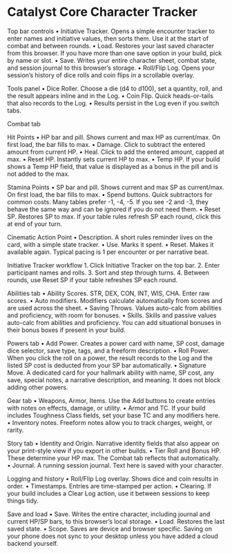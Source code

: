 # Catalyst Core Character Tracker

Top bar controls
	•	Initiative Tracker. Opens a simple encounter tracker to enter names and initiative values, then sorts them. Use it at the start of combat and between rounds.
	•	Load. Restores your last saved character from this browser. If you have more than one save option in your build, pick by name or slot.
	•	Save. Writes your entire character sheet, combat state, and session journal to this browser’s storage.
	•	Roll/Flip Log. Opens your session’s history of dice rolls and coin flips in a scrollable overlay.

Tools panel
	•	Dice Roller. Choose a die (d4 to d100), set a quantity, roll, and the result appears inline and in the Log.
	•	Coin Flip. Quick heads-or-tails that also records to the Log.
	•	Results persist in the Log even if you switch tabs.

Combat tab

Hit Points
	•	HP bar and pill. Shows current and max HP as current/max. On first load, the bar fills to max.
	•	Damage. Click to subtract the entered amount from current HP.
	•	Heal. Click to add the entered amount, capped at max.
	•	Reset HP. Instantly sets current HP to max.
	•	Temp HP. If your build shows a Temp HP field, that value is displayed as a bonus in the pill and is not added to the max.

Stamina Points
	•	SP bar and pill. Shows current and max SP as current/max. On first load, the bar fills to max.
	•	Spend buttons. Quick subtractors for common costs. Many tables prefer -1, -4, -5. If you see -2 and -3, they behave the same way and can be ignored if you do not need them.
	•	Reset SP. Restores SP to max. If your table rules refresh SP each round, click this at end of your turn.

Cinematic Action Point
	•	Description. A short rules reminder lives on the card, with a simple state tracker.
	•	Use. Marks it spent.
	•	Reset. Makes it available again. Typical pacing is 1 per encounter or per narrative beat.

Initiative Tracker workflow
	1.	Click Initiative Tracker on the top bar.
	2.	Enter participant names and rolls.
	3.	Sort and step through turns.
	4.	Between rounds, use Reset SP if your table refreshes SP each round.

Abilities tab
	•	Ability Scores. STR, DEX, CON, INT, WIS, CHA. Enter raw scores.
	•	Auto modifiers. Modifiers calculate automatically from scores and are used across the sheet.
	•	Saving Throws. Values auto-calc from abilities and proficiency, with room for bonuses.
	•	Skills. Skills and passive values auto-calc from abilities and proficiency. You can add situational bonuses in their bonus boxes if present in your build.

Powers tab
	•	Add Power. Creates a power card with name, SP cost, damage dice selector, save type, tags, and a freeform description.
	•	Roll Power. When you click the roll on a power, the result records to the Log and the listed SP cost is deducted from your SP bar automatically.
	•	Signature Move. A dedicated card for your hallmark ability with name, SP cost, any save, special notes, a narrative description, and meaning. It does not block adding other powers.

Gear tab
	•	Weapons, Armor, Items. Use the Add buttons to create entries with notes on effects, damage, or utility.
	•	Armor and TC. If your build includes Toughness Class fields, set your base TC and any modifiers here.
	•	Inventory notes. Freeform notes allow you to track charges, weight, or rarity.

Story tab
	•	Identity and Origin. Narrative identity fields that also appear on your print-style view if you export in other builds.
	•	Tier Roll and Bonus HP. These determine your HP max. The Combat tab reflects that automatically.
	•	Journal. A running session journal. Text here is saved with your character.

Logging and history
	•	Roll/Flip Log overlay. Shows dice and coin results in order.
	•	Timestamps. Entries are time-stamped per action.
	•	Clearing. If your build includes a Clear Log action, use it between sessions to keep things tidy.

Save and load
	•	Save. Writes the entire character, including journal and current HP/SP bars, to this browser’s local storage.
	•	Load. Restores the last saved state.
	•	Scope. Saves are device and browser specific. Saving on your phone does not sync to your desktop unless you have added a cloud backend yourself.
